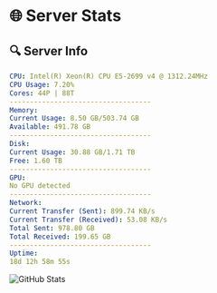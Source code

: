 # 🌐 Server Stats
## 🔍 Server Info
```yaml
CPU: Intel(R) Xeon(R) CPU E5-2699 v4 @ 1312.24MHz
CPU Usage: 7.20%
Cores: 44P | 88T
-----------------------------------
Memory:
Current Usage: 8.50 GB/503.74 GB
Available: 491.78 GB
-----------------------------------
Disk:
Current Usage: 30.88 GB/1.71 TB
Free: 1.60 TB
-----------------------------------
GPU:
No GPU detected
-----------------------------------
Network:
Current Transfer (Sent): 899.74 KB/s
Current Transfer (Received): 53.08 KB/s
Total Sent: 978.80 GB
Total Received: 199.65 GB
-----------------------------------
Uptime:
18d 12h 58m 55s
```
![GitHub Stats](https://img.shields.io/badge/Updated-2025-05-08_06:07:43-blue)